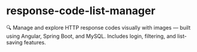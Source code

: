 # response-code-list-manager
🔍 Manage and explore HTTP response codes visually with images — built using Angular, Spring Boot, and MySQL. Includes login, filtering, and list-saving features.
